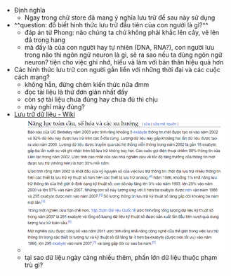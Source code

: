 - Định nghĩa
	- Ngay trong chữ store đã mang ý nghĩa lưu trữ để sau này sử dụng
- ^^question: đố biết hình thức lưu trữ đầu tiên của con người là gì?^^
	- đáp án từ Phong: não chúng ta chứ không phải khắc lên cây, vẽ lên đá trong hang
	- mà đấy là của con người hay tự nhiên (DNA, RNA?), con người lưu trong não thì ngôn ngữ neuron là gì, sẽ ra sao nếu ta dùng ngôn ngữ neuron? tiện cho việc ghi nhớ, hiểu và làm với bản thân hiệu quả hơn
- Các hình thức lưu trữ con người gắn liền với những thời đại và các cuộc cách mạng?
	- không hẳn, đừng chém kiến thức nữa đmm
	- đọc tài liệu là thứ đơn giản nhất đấy
	- còn sợ tài liệu chưa đúng hay chưa đủ thì chịu
	- mày nghĩ mày đúng?
- [Lưu trữ dữ liệu - Wiki](https://vi.wikipedia.org/wiki/L%C6%B0u_tr%E1%BB%AF_d%E1%BB%AF_li%E1%BB%87u)
	- ![image.png](../assets/image_1662884600093_0.png)
	- tại sao dữ liệu ngày càng nhiều thêm, phần lớn dữ liệu thuộc phạm trù gì?
